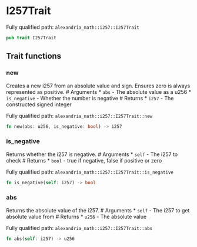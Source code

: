 # I257Trait

Fully qualified path: `alexandria_math::i257::I257Trait`

```rust
pub trait I257Trait
```

## Trait functions

### new

Creates a new i257 from an absolute value and sign. Ensures zero is always represented as positive. # Arguments * `abs` - The absolute value as a u256 * `is_negative` - Whether the number is negative # Returns * `i257` - The constructed signed integer

Fully qualified path: `alexandria_math::i257::I257Trait::new`

```rust
fn new(abs: u256, is_negative: bool) -> i257
```


### is_negative

Returns whether the i257 is negative. # Arguments * `self` - The i257 to check # Returns * `bool` - true if negative, false if positive or zero

Fully qualified path: `alexandria_math::i257::I257Trait::is_negative`

```rust
fn is_negative(self: i257) -> bool
```


### abs

Returns the absolute value of the i257. # Arguments * `self` - The i257 to get absolute value from # Returns * `u256` - The absolute value

Fully qualified path: `alexandria_math::i257::I257Trait::abs`

```rust
fn abs(self: i257) -> u256
```


